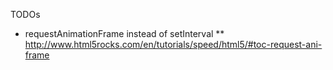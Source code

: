 TODOs

* requestAnimationFrame instead of setInterval
** http://www.html5rocks.com/en/tutorials/speed/html5/#toc-request-ani-frame